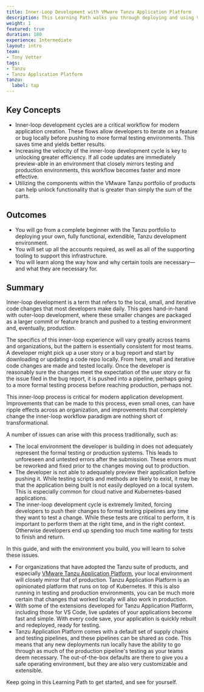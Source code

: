 ```yaml
---
title: Inner-Loop Development with VMware Tanzu Application Platform
description: This Learning Path walks you through deploying and using VMware Tanzu Application Platform, a platform for developers, built on top of Kubernetes. 
weight: 1
featured: true
duration: 180
experience: Intermediate
layout: intro
team:
- Tony Vetter
tags:
- Tanzu
- Tanzu Application Platform
tanzu:
  label: tap
---
```


## Key Concepts

* Inner-loop development cycles are a critical workflow for modern application creation. These flows allow developers to iterate on a feature or bug locally before pushing to more formal testing environments. This saves time and yields better results.
* Increasing the velocity of the inner-loop development cycle is key to unlocking greater efficiency. If all code updates are immediately preview-able in an environment that closely mirrors testing and production environments, this workflow becomes faster and more effective.
* Utilizing the components within the VMware Tanzu portfolio of products can help unlock functionality that is greater than simply the sum of the parts.

## Outcomes

* You will go from a complete beginner with the Tanzu portfolio to deploying your own, fully functional, extendible, Tanzu development environment.
* You will set up all the accounts required, as well as all of the supporting tooling to support this infrastructure. 
* You will learn along the way how and why certain tools are necessary—and what they are necessary for. 

## Summary

Inner-loop development is a term that refers to the local, small, and iterative code changes that most developers make daily. This goes hand-in-hand with outer-loop development, where these smaller changes are packaged as a larger commit or feature branch and pushed to a testing environment and, eventually, production. 

The specifics of this inner-loop experience will vary greatly across teams and organizations, but the pattern is essentially consistent for most teams. A developer might pick up a user story or a bug report and start by downloading or updating a code repo locally. From here, small and iterative code changes are made and tested locally. Once the developer is reasonably sure the changes meet the expectation of the user story or fix the issue filed in the bug report, it is pushed into a pipeline, perhaps going to a more formal testing process before reaching production, perhaps not. 

This inner-loop process is critical for modern application development. Improvements that can be made to this process, even small ones, can have ripple effects across an organization, and improvements that completely change the inner-loop workflow paradigm are nothing short of transformational. 

A number of issues can arise with this process traditionally, such as:

* The local environment the developer is building in does not adequately represent the formal testing or production systems. This leads to unforeseen and untested errors after the submission. These errors must be reworked and fixed prior to the changes moving out to production. 
* The developer is not able to adequately preview their application before pushing it. While testing scripts and methods are likely to exist, it may be that the application being built is not easily deployed on a local system. This is especially common for cloud native and Kubernetes-based applications.
* The inner-loop development cycle is extremely limited, forcing developers to push their changes to formal testing pipelines any time they want to test a change. While these tests are critical to perform, it is important to perform them at the right time, and in the right context. Otherwise developers end up spending too much time waiting for tests to finish and return.

In this guide, and with the environment you build, you will learn to solve these issues.

* For organizations that have adopted the Tanzu suite of products, and especially [VMware Tanzu Application Platform](https://tanzu.vmware.com/application-platform), your local environment will closely mirror that of production. Tanzu Application Platform is an opinionated platform that runs on top of Kubernetes. If this is also running in testing and production environments, you can be much more certain that changes that worked locally will also work in production. 
* With some of the extensions developed for Tanzu Application Platform, including those for VS Code, live updates of your applications become fast and simple. With every code save, your application is quickly rebuilt and redeployed, ready for testing.
* Tanzu Application Platform comes with a default set of supply chains and testing pipelines, and these pipelines can be shared as code. This means that any new deployments run locally have the ability to go through as much of the production pipeline's testing as your teams deem necessary. The out-of-the-box defaults are there to give you a safe operating environment, but they are also very customizable and extensible. 

Keep going in this Learning Path to get started, and see for yourself. 

